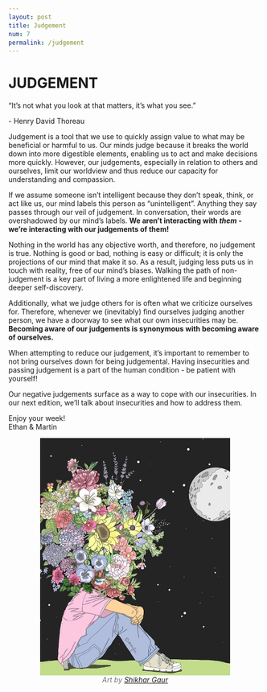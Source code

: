 ```yaml
---
layout: post
title: Judgement
num: 7
permalink: /judgement
---
```


# JUDGEMENT

<p id="quote">“It’s not what you look at that matters, it’s what you see.”</p>   
<p id="quote-author">- Henry David Thoreau</p>   

Judgement is a tool that we use to quickly assign value to what may be beneficial or harmful to us. Our minds judge because it breaks the world down into more digestible elements, enabling us to act and make decisions more quickly. However, our judgements, especially in relation to others and ourselves, limit our worldview and thus reduce our capacity for understanding and compassion.

If we assume someone isn’t intelligent because they don’t speak, think, or act like us, our mind labels this person as “unintelligent”. Anything they say passes through our veil of judgement. In conversation, their words are overshadowed by our mind’s labels. <b>We aren’t interacting with <i>them</i> - we’re interacting with our judgements of them!</b>

Nothing in the world has any objective worth, and therefore, no judgement is true. Nothing is good or bad, nothing is easy or difficult; it is only the projections of our mind that make it so. As a result, judging less puts us in touch with reality, free of our mind’s biases. Walking the path of non-judgement is a key part of living a more enlightened life and beginning deeper self-discovery. 

Additionally, what we judge others for is often what we criticize ourselves for. Therefore, whenever we (inevitably) find ourselves judging another person, we have a doorway to see what our own insecurities may be. <b>Becoming aware of our judgements is synonymous with becoming aware of ourselves.</b>

When attempting to reduce our judgement, it’s important to remember to not bring ourselves down for being judgemental. Having insecurities and passing judgement is a part of the human condition - be patient with yourself!

Our negative judgements surface as a way to cope with our insecurities. In our next edition, we’ll talk about insecurities and how to address them.

Enjoy your week!  
Ethan & Martin


<img style="width: 75%; display: block; margin:0 auto" src="/assets/art/judgement.jpg"/>  
<i style="color: #777; display: block; text-align: center;">Art by <a href="https://www.instagram.com/curlyhairfrizzylife">Shikhar Gaur</a></i>

